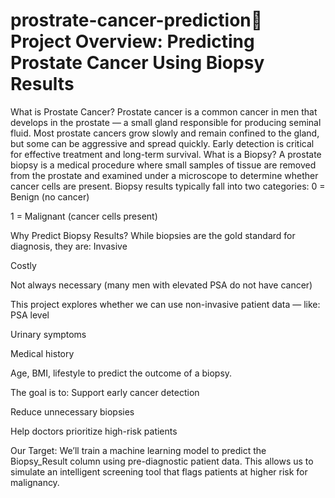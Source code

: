 # prostrate-cancer-prediction📘 Project Overview: Predicting Prostate Cancer Using Biopsy Results
What is Prostate Cancer?
Prostate cancer is a common cancer in men that develops in the prostate — a small gland responsible for producing seminal fluid. Most prostate cancers grow slowly and remain confined to the gland, but some can be aggressive and spread quickly. Early detection is critical for effective treatment and long-term survival.
 What is a Biopsy?
A prostate biopsy is a medical procedure where small samples of tissue are removed from the prostate and examined under a microscope to determine whether cancer cells are present.
Biopsy results typically fall into two categories:
0 = Benign (no cancer)


1 = Malignant (cancer cells present)


 Why Predict Biopsy Results?
While biopsies are the gold standard for diagnosis, they are:
Invasive


Costly


Not always necessary (many men with elevated PSA do not have cancer)


This project explores whether we can use non-invasive patient data — like:
PSA level


Urinary symptoms


Medical history


Age, BMI, lifestyle
 to predict the outcome of a biopsy.


The goal is to:
Support early cancer detection


Reduce unnecessary biopsies


Help doctors prioritize high-risk patients


 Our Target:
We’ll train a machine learning model to predict the Biopsy_Result column using pre-diagnostic patient data. This allows us to simulate an intelligent screening tool that flags patients at higher risk for malignancy.
